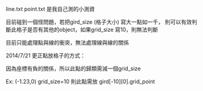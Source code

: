 line.txt point.txt 是我自己測的小測資

目前碰到一個怪問題，若把gird_size (格子大小) 寫大一點如一千，
則可以有效判斷此格子是否有其他的object，如果grid_size 寫10，則無法判斷

目前只能處理點與線的衝突，無法處理線與線的關係

2014/7/21
更正點放格子的方式：

因為座標有負的關係，所以此點的歸類需減一個grid_size

Ex: (-1.23,0) grid_size=10
則此點需放 gird[-10][0].grid_point
